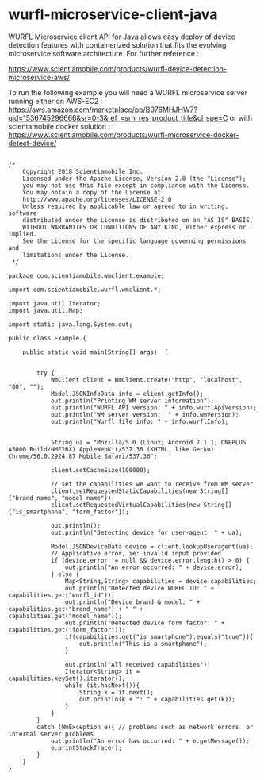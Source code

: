 # wurfl-microservice-client-java

WURFL Microservice client API for Java allows easy deploy of device detection features with containerized solution that fits the evolving microservice software architecture. For further reference :

https://www.scientiamobile.com/products/wurfl-device-detection-microservice-aws/

To run the following example you will need a WURFL microservice server running either on AWS-EC2 :
https://aws.amazon.com/marketplace/pp/B076MHJHW7?qid=1536745296666&sr=0-3&ref_=srh_res_product_title&cl_spe=C
or with scientamobile docker solution :
https://www.scientiamobile.com/products/wurfl-microservice-docker-detect-device/


```

/*
    Copyright 2018 Scientiamobile Inc.
    Licensed under the Apache License, Version 2.0 (the "License");
    you may not use this file except in compliance with the License.
    You may obtain a copy of the License at
    http://www.apache.org/licenses/LICENSE-2.0
    Unless required by applicable law or agreed to in writing, software
    distributed under the License is distributed on an "AS IS" BASIS,
    WITHOUT WARRANTIES OR CONDITIONS OF ANY KIND, either express or implied.
    See the License for the specific language governing permissions and
    limitations under the License.
 */

package com.scientiamobile.wmclient.example;

import com.scientiamobile.wurfl.wmclient.*;

import java.util.Iterator;
import java.util.Map;

import static java.lang.System.out;

public class Example {

    public static void main(String[] args)  {


        try {
            WmClient client = WmClient.create("http", "localhost", "80", "");
            Model.JSONInfoData info = client.getInfo();
            out.println("Printing WM server information");
            out.println("WURFL API version: " + info.wurflApiVersion);
            out.println("WM server version:  " + info.wmVersion);
            out.println("Wurfl file info: " + info.wurflInfo);


            String ua = "Mozilla/5.0 (Linux; Android 7.1.1; ONEPLUS A5000 Build/NMF26X) AppleWebKit/537.36 (KHTML, like Gecko) Chrome/56.0.2924.87 Mobile Safari/537.36";

            client.setCacheSize(100000);

            // set the capabilities we want to receive from WM server
            client.setRequestedStaticCapabilities(new String[]{"brand_name", "model_name"});
            client.setRequestedVirtualCapabilities(new String[]{"is_smartphone", "form_factor"});

            out.println();
            out.println("Detecting device for user-agent: " + ua);

            Model.JSONDeviceData device = client.lookupUseragent(ua);
            // Applicative error, ie: invalid input provided
            if (device.error != null && device.error.length() > 0) {
                out.println("An error occurred: " + device.error);
            } else {
                Map<String,String> capabilities = device.capabilities;
                out.println("Detected device WURFL ID: " + capabilities.get("wurfl_id"));
                out.println("Device brand & model: " + capabilities.get("brand_name") + " " + capabilities.get("model_name"));
                out.println("Detected device form factor: " + capabilities.get("form_factor"));
                if(capabilities.get("is_smartphone").equals("true")){
                    out.println("This is a smartphone");
                }

                out.println("All received capabilities");
                Iterator<String> it = capabilities.keySet().iterator();
                while (it.hasNext()){
                    String k = it.next();
                    out.println(k + ": " + capabilities.get(k));
                }
            }
        }
        catch (WmException e){ // problems such as network errors  or internal server problems
            out.println("An error has occurred: " + e.getMessage());
            e.printStackTrace();
        }
    }
}

